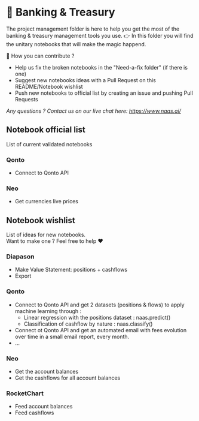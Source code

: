 # 🏦 Banking & Treasury

The project management folder is here to help you get the most of the banking & treasury management tools you use.
👉 In this folder you will find the unitary notebooks that will make the magic happend. 

🙏 How you can contribute ? 

- Help us fix the broken notebooks in the "Need-a-fix folder" (if there is one)
- Suggest new notebooks ideas with a Pull Request on this README/Notebook wishlist
- Push new notebooks to official list by creating an issue and pushing Pull Requests 

*Any questions ? Contact us on our live chat here: https://www.naas.ai/*


## Notebook official list 
List of current validated notebooks 

### Qonto 
- Connect to Qonto API

### Neo 
- Get currencies live prices 



## Notebook wishlist 
List of ideas for new notebooks.<br>
Want to make one ? Feel free to help ❤️

### Diapason
- Make Value Statement: positions + cashflows
- Export 


### Qonto 
- Connect to Qonto API and get 2 datasets (positions & flows) to apply machine learning through : 
    - Linear regression with the positions dataset : naas.predict()
    - Classification of cashflow by nature : naas.classify()
- Connect ot Qonto API and get an automated email with fees evolution over time in a small email report, every month.
- ...


### Neo 
- Get the account balances 
- Get the cashflows for all account balances


### RocketChart
- Feed account balances
- Feed cashflows 
